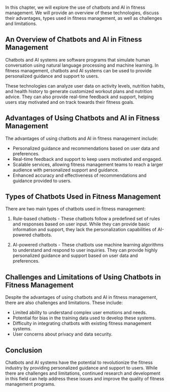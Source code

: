

In this chapter, we will explore the use of chatbots and AI in fitness management. We will provide an overview of these technologies, discuss their advantages, types used in fitness management, as well as challenges and limitations.

An Overview of Chatbots and AI in Fitness Management
----------------------------------------------------

Chatbots and AI systems are software programs that simulate human conversation using natural language processing and machine learning. In fitness management, chatbots and AI systems can be used to provide personalized guidance and support to users.

These technologies can analyze user data on activity levels, nutrition habits, and health history to generate customized workout plans and nutrition advice. They can also provide real-time feedback and support, helping users stay motivated and on track towards their fitness goals.

Advantages of Using Chatbots and AI in Fitness Management
---------------------------------------------------------

The advantages of using chatbots and AI in fitness management include:

* Personalized guidance and recommendations based on user data and preferences.
* Real-time feedback and support to keep users motivated and engaged.
* Scalable services, allowing fitness management teams to reach a larger audience with personalized support and guidance.
* Enhanced accuracy and effectiveness of recommendations and guidance provided to users.

Types of Chatbots Used in Fitness Management
--------------------------------------------

There are two main types of chatbots used in fitness management:

1. Rule-based chatbots - These chatbots follow a predefined set of rules and responses based on user input. While they can provide basic information and support, they lack the personalization capabilities of AI-powered chatbots.

2. AI-powered chatbots - These chatbots use machine learning algorithms to understand and respond to user inquiries. They can provide highly personalized guidance and support based on user data and preferences.

Challenges and Limitations of Using Chatbots in Fitness Management
------------------------------------------------------------------

Despite the advantages of using chatbots and AI in fitness management, there are also challenges and limitations. These include:

* Limited ability to understand complex user emotions and needs.
* Potential for bias in the training data used to develop these systems.
* Difficulty in integrating chatbots with existing fitness management systems.
* User concerns about privacy and data security.

Conclusion
----------

Chatbots and AI systems have the potential to revolutionize the fitness industry by providing personalized guidance and support to users. While there are challenges and limitations, continued research and development in this field can help address these issues and improve the quality of fitness management programs.

